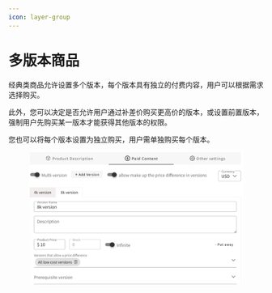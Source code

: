 ```yaml
---
icon: layer-group
---
```


# 多版本商品

经典类商品允许设置多个版本，每个版本具有独立的付费内容，用户可以根据需求选择购买。

此外，您可以决定是否允许用户通过补差价购买更高价的版本，或设置前置版本，强制用户先购买某一版本才能获得其他版本的权限。

您也可以将每个版本设置为独立购买，用户需单独购买每个版本。

<div align="left"><figure><img src="../.gitbook/assets/image (5).png" alt="" width="563"><figcaption></figcaption></figure></div>
